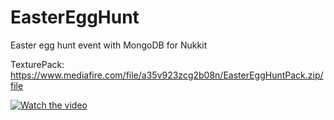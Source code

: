 # EasterEggHunt

Easter egg hunt event with MongoDB for Nukkit

TexturePack: https://www.mediafire.com/file/a35v923zcg2b08n/EasterEggHuntPack.zip/file

[![Watch the video](https://i.imgur.com/hAARfyU.png)](https://youtu.be/O2D-wZcrPB4)
